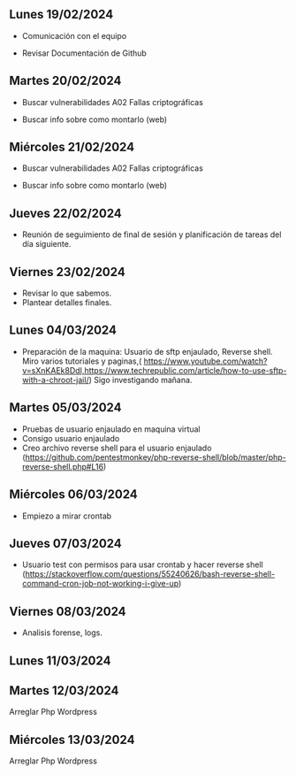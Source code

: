 ## Lunes 19/02/2024

- Comunicación con el equipo

- Revisar Documentación de Github



## Martes 20/02/2024 

- Buscar vulnerabilidades A02 Fallas criptográficas

- Buscar info sobre como montarlo (web)

## Miércoles 21/02/2024

- Buscar vulnerabilidades A02 Fallas criptográficas

- Buscar info sobre como montarlo (web)

## Jueves 22/02/2024

- Reunión de seguimiento de final de sesión y planificación de tareas del día siguiente.

## Viernes 23/02/2024

- Revisar lo que sabemos.
- Plantear detalles finales. 


## Lunes 04/03/2024

- Preparación de la maquina: Usuario de sftp enjaulado, Reverse shell. Miro varios tutoriales y paginas,( https://www.youtube.com/watch?v=sXnKAEk8DdI,https://www.techrepublic.com/article/how-to-use-sftp-with-a-chroot-jail/)
Sigo investigando mañana.

## Martes 05/03/2024
- Pruebas de usuario enjaulado en maquina virtual
- Consigo usuario enjaulado 
- Creo archivo reverse shell para el usuario enjaulado (https://github.com/pentestmonkey/php-reverse-shell/blob/master/php-reverse-shell.php#L16)

## Miércoles 06/03/2024
- Empiezo a mirar crontab 

## Jueves 07/03/2024

- Usuario test con permisos para usar crontab y hacer reverse shell (https://stackoverflow.com/questions/55240626/bash-reverse-shell-command-cron-job-not-working-i-give-up)

## Viernes 08/03/2024

- Analisis forense, logs.

## Lunes 11/03/2024



## Martes 12/03/2024 

Arreglar Php Wordpress


## Miércoles 13/03/2024

Arreglar Php Wordpress